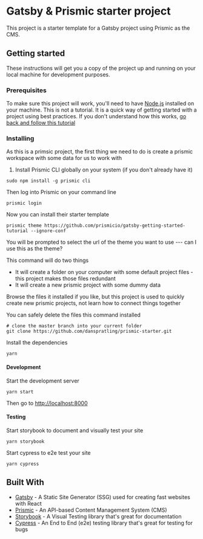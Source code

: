 # Gatsby & Prismic starter project

This project is a starter template for a Gatsby project using Prismic as the CMS.

## Getting started

These instructions will get you a copy of the project up and running on your local machine for development purposes.

### Prerequisites

To make sure this project will work, you'll need to have [Node.js](https://nodejs.org/en/) installed on your machine. This is not a tutorial. It is a quick way of getting started with a project using best practices. If you don't understand how this works, [go back and follow this tutorial](https://prismic.io/docs/technologies/tutorial-gatsby)

### Installing

As this is a primsic project, the first thing we need to do is create a prismic workspace with some data for us to work with

1. Install Prismic CLI globally on your system (if you don't already have it)

```
sudo npm install -g prismic cli
```

Then log into Prismic on your command line

```
prismic login
```

Now you can install their starter template

```
prismic theme https://github.com/prismicio/gatsby-getting-started-tutorial --ignore-conf
```

You will be prompted to select the url of the theme you want to use --- can I use this as the theme?

This command will do two things

- It will create a folder on your computer with some default project files - this project makes those files redundant
- It will create a new prismic project with some dummy data

Browse the files it installed if you like, but this project is used to quickly create new prismic projects, not learn how to connect things together

You can safely delete the files this command installed

```
# clone the master branch into your current folder
git clone https://github.com/danspratling/prismic-starter.git
```

Install the dependencies

```
yarn
```

#### Development

Start the development server

```
yarn start
```

Then go to [http://localhost:8000](http://localhost:8000)

#### Testing

Start storybook to document and visually test your site

```
yarn storybook
```

Start cypress to e2e test your site

```
yarn cypress
```

## Built With

- [Gatsby](https://www.gatsbyjs.org/) - A Static Site Generator (SSG) used for creating fast websites with React
- [Prismic](https://prismic.io/) - An API-based Content Management System (CMS)
- [Storybook](https://storybook.js.org) - A Visual Testing library that's great for documentation
- [Cypress](https://cypress.io) - An End to End (e2e) testing library that's great for testing for bugs

<!-- ## License

This software is licensed under the Apache 2 license, quoted below.

Copyright 2020 Prismic (https://prismic.io).

Licensed under the Apache License, Version 2.0 (the "License"); you may not use this project except in compliance with the License. You may obtain a copy of the License at http://www.apache.org/licenses/LICENSE-2.0.

Unless required by applicable law or agreed to in writing, software distributed under the License is distributed on an "AS IS" BASIS, WITHOUT WARRANTIES OR CONDITIONS OF ANY KIND, either express or implied. See the License for the specific language governing permissions and limitations under the License. -->
